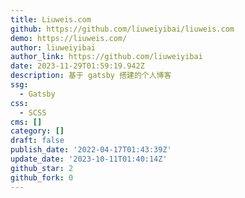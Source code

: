 ```yaml
---
title: Liuweis.com
github: https://github.com/liuweiyibai/liuweis.com
demo: https://liuweis.com/
author: liuweiyibai
author_link: https://github.com/liuweiyibai
date: 2023-11-29T01:59:19.942Z
description: 基于 gatsby 搭建的个人博客
ssg:
  - Gatsby
css:
  - SCSS
cms: []
category: []
draft: false
publish_date: '2022-04-17T01:43:39Z'
update_date: '2023-10-11T01:40:14Z'
github_star: 2
github_fork: 0
---
```

